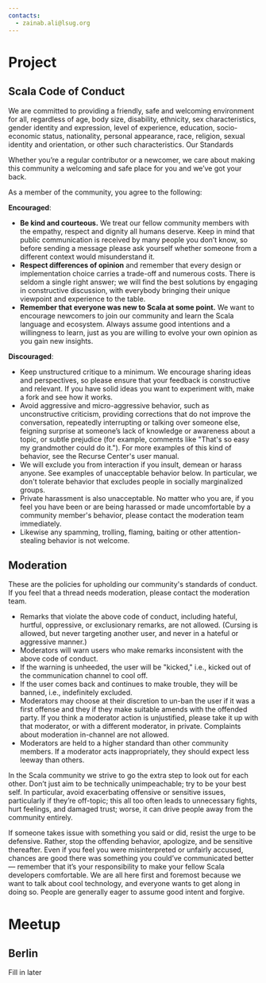 ```yaml
---
contacts:
  - zainab.ali@lsug.org
---
```

# Project

## Scala Code of Conduct

We are committed to providing a friendly, safe and welcoming environment for all, regardless of age, body size, disability, ethnicity, sex characteristics, gender identity and expression, level of experience, education, socio-economic status, nationality, personal appearance, race, religion, sexual identity and orientation, or other such characteristics.
Our Standards

Whether you’re a regular contributor or a newcomer, we care about making this community a welcoming and safe place for you and we’ve got your back.

As a member of the community, you agree to the following:

__Encouraged__:

 - __Be kind and courteous.__ We treat our fellow community members with the empathy, respect and dignity all humans deserve. Keep in mind that public communication is received by many people you don’t know, so before sending a message please ask yourself whether someone from a different context would misunderstand it.
 - __Respect differences of opinion__ and remember that every design or implementation choice carries a trade-off and numerous costs. There is seldom a single right answer; we will find the best solutions by engaging in constructive discussion, with everybody bringing their unique viewpoint and experience to the table.
 - __Remember that everyone was new to Scala at some point.__ We want to encourage newcomers to join our community and learn the Scala language and ecosystem. Always assume good intentions and a willingness to learn, just as you are willing to evolve your own opinion as you gain new insights.

__Discouraged__:

 - Keep unstructured critique to a minimum. We encourage sharing ideas and perspectives, so please ensure that your feedback is constructive and relevant. If you have solid ideas you want to experiment with, make a fork and see how it works.
 - Avoid aggressive and micro-aggressive behavior, such as unconstructive criticism, providing corrections that do not improve the conversation, repeatedly interrupting or talking over someone else, feigning surprise at someone’s lack of knowledge or awareness about a topic, or subtle prejudice (for example, comments like "That's so easy my grandmother could do it."). For more examples of this kind of behavior, see the Recurse Center's user manual.
 - We will exclude you from interaction if you insult, demean or harass anyone. See examples of unacceptable behavior below. In particular, we don't tolerate behavior that excludes people in socially marginalized groups.
 - Private harassment is also unacceptable. No matter who you are, if you feel you have been or are being harassed or made uncomfortable by a community member's behavior, please contact the moderation team immediately.
 - Likewise any spamming, trolling, flaming, baiting or other attention-stealing behavior is not welcome.

## Moderation

These are the policies for upholding our community's standards of conduct. If you feel that a thread needs moderation, please contact the moderation team.

 - Remarks that violate the above code of conduct, including hateful, hurtful, oppressive, or exclusionary remarks, are not allowed. (Cursing is allowed, but never targeting another user, and never in a hateful or aggressive manner.)
 - Moderators will warn users who make remarks inconsistent with the above code of conduct.
 - If the warning is unheeded, the user will be "kicked," i.e., kicked out of the communication channel to cool off.
 - If the user comes back and continues to make trouble, they will be banned, i.e., indefinitely excluded.
 - Moderators may choose at their discretion to un-ban the user if it was a first offense and they if they make suitable amends with the offended party. If you think a moderator action is unjustified, please take it up with that moderator, or with a different moderator, in private. Complaints about moderation in-channel are not allowed.
 - Moderators are held to a higher standard than other community members. If a moderator acts inappropriately, they should expect less leeway than others.

In the Scala community we strive to go the extra step to look out for each other. Don’t just aim to be technically unimpeachable; try to be your best self. In particular, avoid exacerbating offensive or sensitive issues, particularly if they’re off-topic; this all too often leads to unnecessary fights, hurt feelings, and damaged trust; worse, it can drive people away from the community entirely.

If someone takes issue with something you said or did, resist the urge to be defensive. Rather, stop the offending behavior, apologize, and be sensitive thereafter. Even if you feel you were misinterpreted or unfairly accused, chances are good there was something you could’ve communicated better — remember that it’s your responsibility to make your fellow Scala developers comfortable. We are all here first and foremost because we want to talk about cool technology, and everyone wants to get along in doing so. People are generally eager to assume good intent and forgive.

# Meetup

## Berlin

Fill in later
